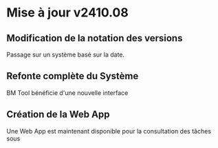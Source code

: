# Mise à jour v2410.08

## Modification de la notation des versions

Passage sur un système basé sur la date.

## Refonte complète du Système

BM Tool bénéficie d'une nouvelle interface
 
## Création de la Web App

Une Web App est maintenant disponible pour la consultation des tâches sous [](https://app.bm-tool.ch/) 